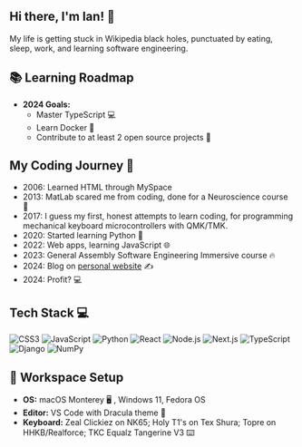 ## Hi there, I'm Ian! 👋

My life is getting stuck in Wikipedia black holes, punctuated by eating, sleep, work, and learning software engineering.  

## 📚 Learning Roadmap

- **2024 Goals:**
  - Master TypeScript 💻
  - Learn Docker 🐳
  - Contribute to at least 2 open source projects 🔧

## My Coding Journey 🚀

- 2006: Learned HTML through MySpace 
- 2013: MatLab scared me from coding, done for a Neuroscience course 🧠
- 2017: I guess my first, honest attempts to learn coding, for programming mechanical keyboard microcontrollers with QMK/TMK.
- 2020: Started learning Python 🐍
- 2022: Web apps, learning JavaScript 🌐
- 2023: General Assembly Software Engineering Immersive course 🔥
- 2024: Blog on [personal website](https://ianpmaher.com/blog/) ✍️
- 2024: Profit? 💻

## Tech Stack 💻

![CSS3](https://img.icons8.com/color/48/000000/css3.png)
![JavaScript](https://img.icons8.com/color/48/000000/javascript.png)
![Python](https://img.icons8.com/color/48/000000/python.png)
![React](https://img.icons8.com/color/48/000000/react-native.png)
![Node.js](https://img.icons8.com/color/48/000000/nodejs.png)
![Next.js](https://img.icons8.com/fluency/48/000000/nextjs.png)
![TypeScript](https://img.icons8.com/color/48/000000/typescript.png)
![Django](https://img.icons8.com/material-outlined/48/000000/django.png)
![NumPy](https://img.icons8.com/color/48/000000/numpy.png)


## 💼 Workspace Setup

- **OS:** macOS Monterey 🖥️ , Windows 11, Fedora OS
- **Editor:** VS Code with Dracula theme 🎨
- **Keyboard:** Zeal Clickiez on NK65; Holy T1's on Tex Shura; Topre on HHKB/Realforce; TKC Equalz Tangerine V3  ⌨️


<!--
**ianpmaher/ianpmaher** is a ✨ _special_ ✨ repository because its `README.md` (this file) appears on your GitHub profile.

Here are some ideas to get you started:

- 🔭 I’m currently working on ...
- 🌱 I’m currently learning ...
- 👯 I’m looking to collaborate on ...
- 🤔 I’m looking for help with ...
- 💬 Ask me about ...
- 📫 How to reach me: ...
- 😄 Pronouns: ...
- ⚡ Fun fact: ...
-->
